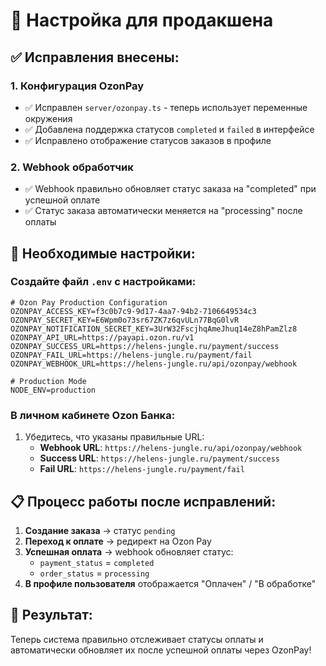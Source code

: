 # 🚀 Настройка для продакшена

## ✅ Исправления внесены:

### 1. Конфигурация OzonPay
- ✅ Исправлен `server/ozonpay.ts` - теперь использует переменные окружения
- ✅ Добавлена поддержка статусов `completed` и `failed` в интерфейсе
- ✅ Исправлено отображение статусов заказов в профиле

### 2. Webhook обработчик
- ✅ Webhook правильно обновляет статус заказа на "completed" при успешной оплате
- ✅ Статус заказа автоматически меняется на "processing" после оплаты

## 🔧 Необходимые настройки:

### Создайте файл `.env` с настройками:

```env
# Ozon Pay Production Configuration
OZONPAY_ACCESS_KEY=f3c0b7c9-9d17-4aa7-94b2-7106649534c3
OZONPAY_SECRET_KEY=E6Wpm0o73sr67ZK7z6qvULn77BqG0lvR
OZONPAY_NOTIFICATION_SECRET_KEY=3UrW32FscjhqAmeJhuq14eZ8hPamZlz8
OZONPAY_API_URL=https://payapi.ozon.ru/v1
OZONPAY_SUCCESS_URL=https://helens-jungle.ru/payment/success
OZONPAY_FAIL_URL=https://helens-jungle.ru/payment/fail
OZONPAY_WEBHOOK_URL=https://helens-jungle.ru/api/ozonpay/webhook

# Production Mode
NODE_ENV=production
```

### В личном кабинете Ozon Банка:
1. Убедитесь, что указаны правильные URL:
   - **Webhook URL**: `https://helens-jungle.ru/api/ozonpay/webhook`
   - **Success URL**: `https://helens-jungle.ru/payment/success`
   - **Fail URL**: `https://helens-jungle.ru/payment/fail`

## 📋 Процесс работы после исправлений:

1. **Создание заказа** → статус `pending`
2. **Переход к оплате** → редирект на Ozon Pay
3. **Успешная оплата** → webhook обновляет статус:
   - `payment_status` = `completed`
   - `order_status` = `processing`
4. **В профиле пользователя** отображается "Оплачен" / "В обработке"

## 🎯 Результат:
Теперь система правильно отслеживает статусы оплаты и автоматически обновляет их после успешной оплаты через OzonPay! 